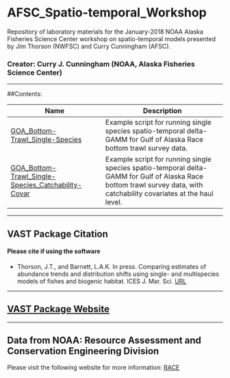 # AFSC_Spatio-temporal_Workshop
Repository of laboratory materials for the January-2018 NOAA Alaska Fisheries Science Center workshop on spatio-temporal models presented by Jim Thorson (NWFSC) and Curry Cunningham (AFSC).

### Creator: Curry J. Cunningham (NOAA, Alaska Fisheries Science Center)

***

##Contents:

Name                                | Description
------------------------------------|---------------------------------------
[GOA_Bottom-Trawl_Single-Species]() | Example script for running single species spatio-temporal delta-GAMM for Gulf of Alaska Race bottom trawl survey data.
[GOA_Bottom-Trawl_Single-Species_Catchability-Covar]() |  Example script for running single species spatio-temporal delta-GAMM for Gulf of Alaska Race bottom trawl survey data, with catchability covariates at the haul level.

***

## VAST Package Citation
#### Please cite if using the software
* Thorson, J.T., and Barnett, L.A.K. In press. Comparing estimates of abundance trends and distribution shifts using single- and multispecies models of fishes and biogenic habitat. ICES J. Mar. Sci. [URL](https://academic.oup.com/icesjms/article/74/5/1311/2907795)

***

## [VAST Package Website](https://github.com/James-Thorson/VAST)

***

## Data from NOAA: Resource Assessment and Conservation Engineering Division
Please visit the following website for more information: 
[RACE](https://www.afsc.noaa.gov/RACE/groundfish/bottom%20trawl%20surveys.php)
